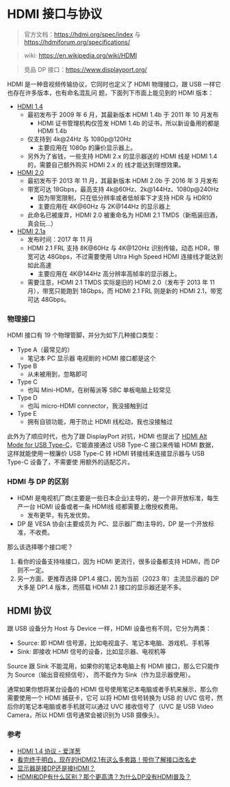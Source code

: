 # HDMI 接口与协议

> 官方文档：https://hdmi.org/spec/index 与 https://hdmiforum.org/specifications/

> wiki: https://en.wikipedia.org/wiki/HDMI

> 竞品 DP 接口：https://www.displayport.org/

HDMI 是一种音视频传输协议，它同时也定义了 HDMI 物理接口，跟 USB 一样它也存在许多版本，也有命名混乱问
题，下面列下市面上能见到的 HDMI 版本：

- [HDMI 1.4](https://hdmi.org/spec/hdmi1_4b)
  - 最初发布于 2009 年 6 月，其最新版本 HDMI 1.4b 于 2011 年 10 月发布
    - HDMI 证书管理机构仅签发 HDMI 1.4b 的证书，所以新设备用的都是 HDMI 1.4b
  - 仅支持到 4k@24Hz 与 1080p@120Hz
    - 主要应用在 1080p 的廉价显示器上。
  - 另外为了省钱，一些支持 HDMI 2.x 的显示器送的 HDMI 线是 HDMI 1.4 的，需要自己额外购买 HDMI 2.x 的
    线才能达到理想效果。
- [HDMI 2.0](https://hdmiforum.org/hdmi-forum-releases-version-2-0-hdmi-specification/)
  - 最初发布于 2013 年 11 月，其最新版本 HDMI 2.0b 于 2016 年 3 月发布
  - 带宽可达 18Gbps，最高支持 4k@60Hz、2k@144Hz、1080p@240Hz
    - 因为带宽限制，只在低分辨率或者低帧率下才支持 HDR 与 HDR10
    - 主要应用在 4K@60Hz 与 2K@144Hz 的显示器上
  - 此命名已被废弃，HDMI 2.0 被重命名为 HDMI 2.1 TMDS（新瓶装旧酒，真会玩...）
- [HDMI 2.1a](https://hdmi.org/spec/hdmi2_1)
  - 发布时间：2017 年 11 月
  - HDMI 2.1 FRL 支持 8K@60Hz 与 4K@120Hz 识别传输，动态 HDR，带宽可达 48Gbps，不过需要使用 Ultra
    High Speed HDMI 连接线才能达到如此高速
    - 主要应用在 4K@144Hz 高分辨率高帧率的显示器上。
  - 需要注意，HDMI 2.1 TMDS 实际是旧的 HDMI 2.0（发布于 2013 年 11 月），带宽只能跑到 18Gbps，而
    HDMI 2.1 FRL 则是新的 HDMI 2.1，带宽可达 48Gbps。

### 物理接口

HDMI 接口有 19 个物理管脚，并分为如下几种接口类型：

- Type A（最常见的）
  - 笔记本 PC 显示器 电视剧的 HDMI 接口都是这个
- Type B
  - 从未被用到，忽略即可
- Type C
  - 也叫 Mini-HDMI，在树莓派等 SBC 单板电脑上较常见
- Type D
  - 也叫 micro-HDMI connector，我没接触到过
- Type E
  - 拥有自锁功能，用于防止 HDMI 线松动，我也没接触过

此外为了顺应时代，也为了跟 DisplayPort 对抗，HDMI 也提出了
[HDMI Alt Mode for USB Type-C](https://www.hdmi.org/spec/typec)，它能直接通过 USB Type-C 接口来传输
HDMI 数据，这样就能使用一根廉价 USB Type-C 转 HDMI 转接线来连接显示器与 USB Type-C 设备了，不需要使
用额外的适配芯片。

### HDMI 与 DP 的区别

- HDMI 是电视机厂商(主要是一些日本企业)主导的，是一个非开放标准，每生产一台 HDMI 设备或者一条 HDMI线
  缆都需要上缴授权费用。
  - 发布更早，有先发优势。
- DP 是 VESA 协会(主要成员为 PC、显示器厂商)主导的，DP 是一个开放标准，不收费。

那么该选择哪个接口呢？

1. 看你的设备支持啥接口，因为 HDMI 更流行，很多设备都支持 HDMI，而 DP 则不一定。
2. 另一方面，更推荐选择 DP1.4 接口，因为当前（2023 年）主流显示器的 DP 大多是 DP1.4 版本，而搭载
   HDMI 2.1 接口的显示器还是不多。

## HDMI 协议

跟 USB 设备分为 Host 与 Device 一样，HDMI 设备也有不同，它分为两类：

- Source: 即 HDMI 信号源，比如电视盒子、笔记本电脑、游戏机、手机等
- Sink: 即接收 HDMI 信号的设备，比如显示器、电视机等

Source 跟 Sink 不能混用，如果你的笔记本电脑上有 HDMI 接口，那么它只能作为 Source（输出音视频信号），
而不能作为 Sink（作为显示器使用）。

通常如果你想将某台设备的 HDMI 信号使用笔记本电脑或者手机来展示，那么你需要使用一个 HDMI 捕获卡，它可
以将 HDMI 信号转换为 USB 的 UVC 信号，然后你的笔记本电脑或者手机就可以通过 UVC 接收信号了（UVC 是
USB Video Camera，所以 HDMI 信号通常会被识别为 USB 摄像头）。

### 参考

- [HDMI 1.4 协议 - 爱洋葱](https://blog.csdn.net/zhoutaopower/article/details/112182490)
- [看完终于明白，现在的HDMI2.1有这么多套路！带你了解接口改名史](https://new.qq.com/rain/a/20211214A05WZ500)
- [显示器是接DP还是接HDMI？](https://www.zhihu.com/question/291593794)
- [HDMI和DP有什么区别？那个更高清？为什么DP没有HDMI普及？](https://zhuanlan.zhihu.com/p/90658066)
